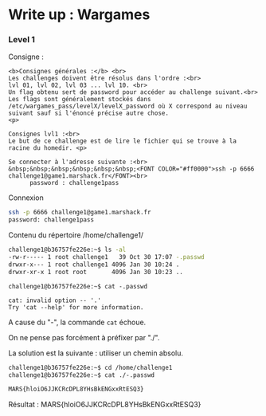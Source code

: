 # Write up : Wargames

### Level 1 

Consigne :

```
<b>Consignes générales :</b> <br>
Les challenges doivent être résolus dans l'ordre :<br>
lvl 01, lvl 02, lvl 03 ... lvl 10. <br>
Un flag obtenu sert de password pour accéder au challenge suivant.<br>
Les flags sont généralement stockés dans /etc/wargames_pass/levelX/levelX_password où X correspond au niveau suivant sauf si l'énoncé précise autre chose.
<p>

Consignes lvl1 :<br>
Le but de ce challenge est de lire le fichier qui se trouve à la racine du homedir. <p>

Se connecter à l'adresse suivante :<br>
&nbsp;&nbsp;&nbsp;&nbsp;&nbsp;&nbsp;<FONT COLOR="#ff0000">ssh -p 6666 challenge1@game1.marshack.fr</FONT><br>
      password : challenge1pass

```

Connexion 

```bash
ssh -p 6666 challenge1@game1.marshack.fr
password: challenge1pass
```

Contenu du répertoire /home/challenge1/

```bash
challenge1@b36757fe226e:~$ ls -al
-rw-r----- 1 root challenge1   39 Oct 30 17:07 -.passwd
drwxr-x--- 1 root challenge1 4096 Jan 30 10:24 .
drwxr-xr-x 1 root root       4096 Jan 30 10:23 ..
```

```
challenge1@b36757fe226e:~$ cat -.passwd

cat: invalid option -- '.'
Try 'cat --help' for more information.
```

A cause du "-",  la commande `cat` échoue.

On ne pense pas forcément à préfixer par "./".

La solution est la suivante : utiliser un chemin absolu. 

```bash
challenge1@b36757fe226e:~$ cd /home/challenge1
challenge1@b36757fe226e:~$ cat ./-.passwd

MARS{hloiO6JJKCRcDPL8YHsBkENGxxRtESQ3}
```


Résultat : MARS{hloiO6JJKCRcDPL8YHsBkENGxxRtESQ3}